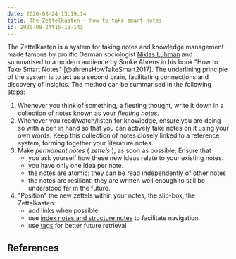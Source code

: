```yaml
---
date: 2020-08-24 15:19:14
title: The Zettelkasten - how to take smart notes
id: 2020-08-24t15-19-14z
---
```


The Zettelkasten is a system for taking notes and knowledge management made
famous by prolific German sociologist [Niklas
Luhman](https://en.wikipedia.org/wiki/Niklas_Luhmann) and summarised to
a modern audience by Sonke Ahrens in his book "How to Take Smart Notes"
[@ahrensHowTakeSmart2017]. The underlining principle of the system is to act as
a second brain, facilitating connections and discovery of insights. The method
can be summarised in the following steps:

1. Whenever you think of something, a fleeting thought, write it down in
   a collection of notes known as your _fleeting notes_.
2. Whenever you read/watch/listen for knowledge, ensure you are doing so with
   a pen in hand so that you can actively take notes on it using your own words.
   Keep this collection of notes closely linked to a reference system, forming
   together your literature notes.
3. Make _permanent notes_ ( _zettels_ ), as soon as possible. Ensure that
   - you ask yourself how these new ideas relate to your existing notes.
   - you have only one idea per note.
   - the notes are atomic: they can be read independently of other notes
   - the notes are resilient: they are written well enough to still be
     understood far in the future.
4. "Position" the new zettels within your notes, the slip-box, the Zettelkasten:
   - add links when possible.
   - use [index notes and structure notes](./2020-08-26t20-38-25z.md) to facilitate navigation.
   - use [tags](./2020-08-26t20-49-24z.md) for better future retrieval

## References
